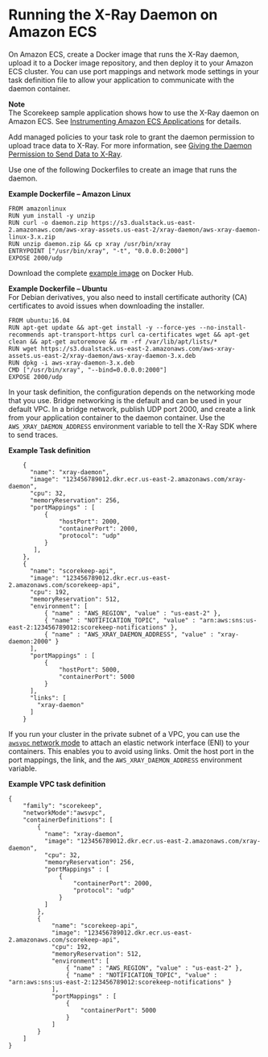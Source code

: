 # Running the X\-Ray Daemon on Amazon ECS<a name="xray-daemon-ecs"></a>

On Amazon ECS, create a Docker image that runs the X\-Ray daemon, upload it to a Docker image repository, and then deploy it to your Amazon ECS cluster\. You can use port mappings and network mode settings in your task definition file to allow your application to communicate with the daemon container\.

**Note**  
The Scorekeep sample application shows how to use the X\-Ray daemon on Amazon ECS\. See [Instrumenting Amazon ECS Applications](scorekeep-ecs.md) for details\.

Add managed policies to your task role to grant the daemon permission to upload trace data to X\-Ray\. For more information, see [Giving the Daemon Permission to Send Data to X\-Ray](xray-daemon.md#xray-daemon-permissions)\.

Use one of the following Dockerfiles to create an image that runs the daemon\.

**Example Dockerfile – Amazon Linux**  

```
FROM amazonlinux
RUN yum install -y unzip
RUN curl -o daemon.zip https://s3.dualstack.us-east-2.amazonaws.com/aws-xray-assets.us-east-2/xray-daemon/aws-xray-daemon-linux-3.x.zip
RUN unzip daemon.zip && cp xray /usr/bin/xray
ENTRYPOINT ["/usr/bin/xray", "-t", "0.0.0.0:2000"]
EXPOSE 2000/udp
```

Download the complete [example image](https://hub.docker.com/r/amazon/aws-xray-daemon/) on Docker Hub\.

**Example Dockerfile – Ubuntu**  
For Debian derivatives, you also need to install certificate authority \(CA\) certificates to avoid issues when downloading the installer\.  

```
FROM ubuntu:16.04
RUN apt-get update && apt-get install -y --force-yes --no-install-recommends apt-transport-https curl ca-certificates wget && apt-get clean && apt-get autoremove && rm -rf /var/lib/apt/lists/*
RUN wget https://s3.dualstack.us-east-2.amazonaws.com/aws-xray-assets.us-east-2/xray-daemon/aws-xray-daemon-3.x.deb
RUN dpkg -i aws-xray-daemon-3.x.deb
CMD ["/usr/bin/xray", "--bind=0.0.0.0:2000"]
EXPOSE 2000/udp
```

In your task definition, the configuration depends on the networking mode that you use\. Bridge networking is the default and can be used in your default VPC\. In a bridge network, publish UDP port 2000, and create a link from your application container to the daemon container\. Use the `AWS_XRAY_DAEMON_ADDRESS` environment variable to tell the X\-Ray SDK where to send traces\.

**Example Task definition**  

```
    {
      "name": "xray-daemon",
      "image": "123456789012.dkr.ecr.us-east-2.amazonaws.com/xray-daemon",
      "cpu": 32,
      "memoryReservation": 256,
      "portMappings" : [
          {
              "hostPort": 2000,
              "containerPort": 2000,
              "protocol": "udp"
          }
       ],
    },
    {
      "name": "scorekeep-api",
      "image": "123456789012.dkr.ecr.us-east-2.amazonaws.com/scorekeep-api",
      "cpu": 192,
      "memoryReservation": 512,
      "environment": [
          { "name" : "AWS_REGION", "value" : "us-east-2" },
          { "name" : "NOTIFICATION_TOPIC", "value" : "arn:aws:sns:us-east-2:123456789012:scorekeep-notifications" },
          { "name" : "AWS_XRAY_DAEMON_ADDRESS", "value" : "xray-daemon:2000" }
      ],
      "portMappings" : [
          {
              "hostPort": 5000,
              "containerPort": 5000
          }
      ],
      "links": [
        "xray-daemon"
      ]
    }
```

If you run your cluster in the private subnet of a VPC, you can use the [`awsvpc` network mode](https://docs.aws.amazon.com/AmazonECS/latest/developerguide/task-networking.html) to attach an elastic network interface \(ENI\) to your containers\. This enables you to avoid using links\. Omit the host port in the port mappings, the link, and the `AWS_XRAY_DAEMON_ADDRESS` environment variable\.

**Example VPC task definition**  

```
{
    "family": "scorekeep",
    "networkMode":"awsvpc",
    "containerDefinitions": [
        {
          "name": "xray-daemon",
          "image": "123456789012.dkr.ecr.us-east-2.amazonaws.com/xray-daemon",
          "cpu": 32,
          "memoryReservation": 256,
          "portMappings" : [
              {
                  "containerPort": 2000,
                  "protocol": "udp"
              }
          ]
        },
        {
            "name": "scorekeep-api",
            "image": "123456789012.dkr.ecr.us-east-2.amazonaws.com/scorekeep-api",
            "cpu": 192,
            "memoryReservation": 512,
            "environment": [
                { "name" : "AWS_REGION", "value" : "us-east-2" },
                { "name" : "NOTIFICATION_TOPIC", "value" : "arn:aws:sns:us-east-2:123456789012:scorekeep-notifications" }
            ],
            "portMappings" : [
                {
                    "containerPort": 5000
                }
            ]
        }
    ]
}
```